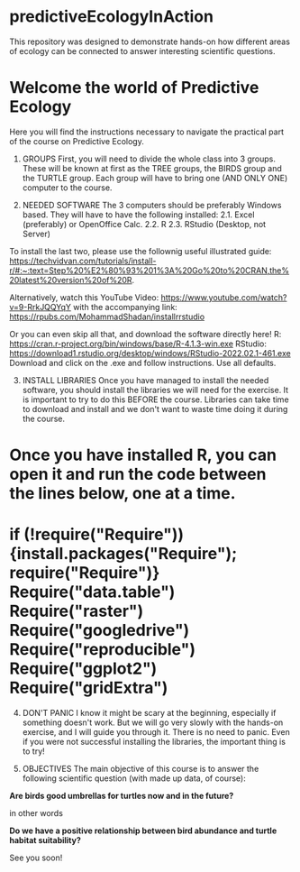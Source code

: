 # predictiveEcologyInAction
This repository was designed to demonstrate hands-on how different areas of ecology can be connected to answer interesting scientific questions.


#  Welcome the world of Predictive Ecology  #

Here you will find the instructions necessary to navigate the 
practical part of the course on Predictive Ecology. 

1. GROUPS
First, you will need to divide the whole class into 3 groups. 
These will be known at first as the TREE groups, the BIRDS group 
and the TURTLE group. Each group will have to bring one (AND ONLY 
ONE) computer to the course.

2. NEEDED SOFTWARE
The 3 computers should be preferably Windows based. They will have 
to have the following installed:
  2.1. Excel (preferably) or OpenOffice Calc.
  2.2. R
  2.3. RStudio (Desktop, not Server)

To install the last two, please use the follownig useful illustrated guide: 
https://techvidvan.com/tutorials/install-r/#:~:text=Step%20%E2%80%93%201%3A%20Go%20to%20CRAN,the%20latest%20version%20of%20R.

Alternatively, watch this YouTube Video: https://www.youtube.com/watch?v=9-RrkJQQYqY
with the accompanying link: https://rpubs.com/MohammadShadan/installrrstudio

Or you can even skip all that, and download the software directly here!
R: https://cran.r-project.org/bin/windows/base/R-4.1.3-win.exe
RStudio: https://download1.rstudio.org/desktop/windows/RStudio-2022.02.1-461.exe
Download and click on the .exe and follow instructions. Use all defaults.

3. INSTALL LIBRARIES
Once you have managed to install the needed software, you should install the 
libraries we will need for the exercise. It is important to try to do this 
BEFORE the course. Libraries can take time to download and install and we 
don't want to waste time doing it during the course.

Once you have installed R, you can open it and run the code between the lines below,
one at a time.
==================================================================================
if (!require("Require")) {install.packages("Require"); require("Require")}
Require("data.table")
Require("raster")
Require("googledrive")
Require("reproducible")
Require("ggplot2")
Require("gridExtra")
==================================================================================

4. DON'T PANIC
I know it might be scary at the beginning, especially if something doesn't work. 
But we will go very slowly with the hands-on exercise, and I will guide you through it. 
There is no need to panic. Even if you were not successful installing the libraries, 
the important thing is to try! 

5. OBJECTIVES
The main objective of this course is to answer the following scientific question 
(with made up data, of course):

**Are birds good umbrellas for turtles now and in the future?**

in other words

**Do we have a positive relationship between bird abundance and turtle 
habitat suitability?**

See you soon!
